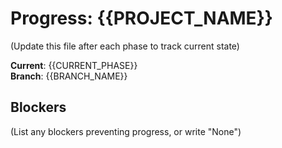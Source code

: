 # Progress: {{PROJECT_NAME}}

(Update this file after each phase to track current state)

**Current**: {{CURRENT_PHASE}}  
**Branch**: {{BRANCH_NAME}}

## Blockers
(List any blockers preventing progress, or write "None")
